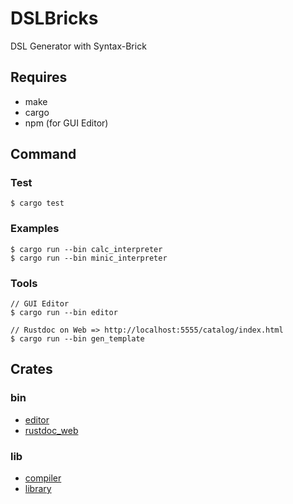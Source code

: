 # DSLBricks

DSL Generator with Syntax-Brick

## Requires

- make
- cargo
- npm (for GUI Editor)

## Command

### Test

```
$ cargo test
```

### Examples

```
$ cargo run --bin calc_interpreter
$ cargo run --bin minic_interpreter
```

### Tools

```
// GUI Editor
$ cargo run --bin editor

// Rustdoc on Web => http://localhost:5555/catalog/index.html
$ cargo run --bin gen_template
```

## Crates

### bin

- [editor](./src/editor/README.md)
- [rustdoc_web](./src/rustdoc_web/README.md)

### lib

- [compiler](./compiler/README.md)
- [library](./library/README.md)
